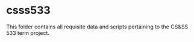 # csss533

This folder contains all requisite data and scripts pertaining to the CS&SS 533 term project.

